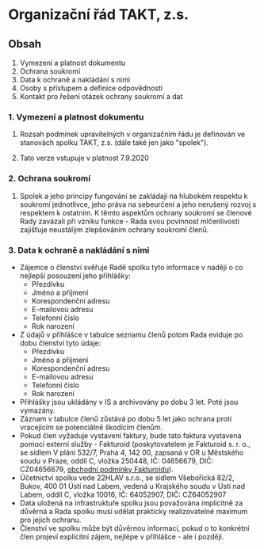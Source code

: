 # Organizační řád TAKT, z.s.


## Obsah


1. Vymezení a platnost dokumentu
2. Ochrana soukromí
3. Data k ochraně a nakládání s nimi
4. Osoby s přístupem a definice odpovědnosti
5. Kontakt pro řešení otázek ochrany soukromí a dat


### 1. Vymezení a platnost dokumentu

1. Rozsah podmínek upravitelných v organizačním řádu je definován ve stanovách spolku
TAKT, z.s. (dále také jen jako "spolek").

2. Tato verze vstupuje v platnost 7.9.2020

### 2. Ochrana soukromí

1. Spolek a jeho principy fungování se zakládají na hlubokém respektu k soukromí
jednotlivce, jeho práva na sebeurčení a jeho nerušený rozvoj s respektem k ostatním.
K těmto aspektům ochrany soukromí se členové Rady zavázali
při vzniku funkce - Rada svou povinnost mlčenlivosti zajišťuje neustálým zlepšováním
ochrany soukromí členů.

### 3. Data k ochraně a nakládání s nimi
 - Zájemce o členství svěřuje Radě spolku tyto informace v naději o co nejlepší
   posouzení jeho přihlášky:
   - Přezdívku
   - Jméno a příjmení
   - Korespondenční adresu
   - E-mailovou adresu
   - Telefonní číslo
   - Rok narození
 - Z údajů v přihlášce v tabulce seznamu členů potom Rada eviduje po dobu
   členství tyto údaje:
   - Přezdívku
   - Jméno a příjmení
   - Korespondenční adresu
   - E-mailovou adresu
   - Telefonní čislo
   - Rok narození
 - Přihlášky jsou ukládány v IS a archivovány po dobu 3 let. Poté jsou
   vymazány.
 - Záznam v tabulce členů zůstává po dobu 5 let jako ochrana proti vracejícím se
   potenciálně škodícím členům.
 - Pokud člen vyžaduje vystavení faktury, bude tato faktura vystavena pomocí
   externí služby - Fakturoid (poskytovatelem je Fakturoid s. r. o., se sídlem
   V pláni 532/7, Praha 4, 142 00, zapsaná v OR u Městského soudu v Praze, oddíl C,
   vložka 250448, IČ: 04656679, DIČ: CZ04656679, [obchodní podmínky Fakturoidu](https://www.fakturoid.cz/obchodni-podminky)).
 - Účetnictví spolku vede 22HLAV s.r.o., se sídlem Všebořická 82/2, Bukov, 400 01 Ústí nad Labem, vedená u Krajského soudu v Ústí nad Labem, oddíl C, vložka 10016, IČ: 64052907, DIČ: CZ64052907
 - Data uložená na infrastruktuře spolku jsou považována implicitně za důvěrná a
   Rada spolku musí udělat prakticky realizovatelné maximum pro jejich ochranu.
 - Členství ve spolku může být důvěrnou informací, pokud o to konkrétní člen
   projeví explicitní zájem, nejlépe v přihlášce - ale i později.
